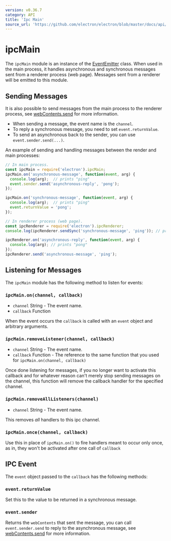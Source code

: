 ```yaml
---
version: v0.36.7
category: API
title: 'Ipc Main'
source_url: 'https://github.com/electron/electron/blob/master/docs/api/ipc-main.md'
---
```


# ipcMain

The `ipcMain` module is an instance of the
[EventEmitter](https://nodejs.org/api/events.html) class. When used in the main
process, it handles asynchronous and synchronous messages sent from a renderer
process (web page). Messages sent from a renderer will be emitted to this
module.

## Sending Messages

It is also possible to send messages from the main process to the renderer
process, see [webContents.send](http://electron.atom.io/docs/v0.36.7/api/web-contents#webcontentssendchannel-arg1-arg2-) for more information.

* When sending a message, the event name is the `channel`.
* To reply a synchronous message, you need to set `event.returnValue`.
* To send an asynchronous back to the sender, you can use
  `event.sender.send(...)`.

An example of sending and handling messages between the render and main
processes:

```javascript
// In main process.
const ipcMain = require('electron').ipcMain;
ipcMain.on('asynchronous-message', function(event, arg) {
  console.log(arg);  // prints "ping"
  event.sender.send('asynchronous-reply', 'pong');
});

ipcMain.on('synchronous-message', function(event, arg) {
  console.log(arg);  // prints "ping"
  event.returnValue = 'pong';
});
```

```javascript
// In renderer process (web page).
const ipcRenderer = require('electron').ipcRenderer;
console.log(ipcRenderer.sendSync('synchronous-message', 'ping')); // prints "pong"

ipcRenderer.on('asynchronous-reply', function(event, arg) {
  console.log(arg); // prints "pong"
});
ipcRenderer.send('asynchronous-message', 'ping');
```

## Listening for Messages

The `ipcMain` module has the following method to listen for events:

### `ipcMain.on(channel, callback)`

* `channel` String - The event name.
* `callback` Function

When the event occurs the `callback` is called with an `event` object and
arbitrary arguments.

### `ipcMain.removeListener(channel, callback)`

* `channel` String - The event name.
* `callback` Function - The reference to the same function that you used for
  `ipcMain.on(channel, callback)`

Once done listening for messages, if you no longer want to activate this
callback and for whatever reason can't merely stop sending messages on the
channel, this function will remove the callback handler for the specified
channel.

### `ipcMain.removeAllListeners(channel)`

* `channel` String - The event name.

This removes *all* handlers to this ipc channel.

### `ipcMain.once(channel, callback)`

Use this in place of `ipcMain.on()` to fire handlers meant to occur only once,
as in, they won't be activated after one call of `callback`

## IPC Event

The `event` object passed to the `callback` has the following methods:

### `event.returnValue`

Set this to the value to be returned in a synchronous message.

### `event.sender`

Returns the `webContents` that sent the message, you can call
`event.sender.send` to reply to the asynchronous message, see
[webContents.send](http://electron.atom.io/docs/v0.36.7/api/web-contents#webcontentssendchannel-arg1-arg2-) for more information.
